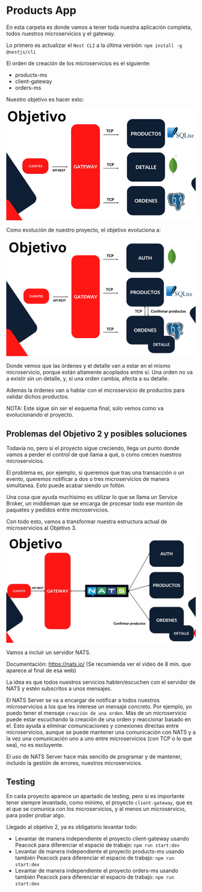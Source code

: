 # Products App

En esta carpeta es donde vamos a tener toda nuestra aplicación completa, todos nuestros microservicios y el gateway.

Lo primero es actualizar el `Nest CLI` a la última versión: `npm install -g @nestjs/cli`

El orden de creación de los microservicios es el siguiente:

- products-ms
- client-gateway
- orders-ms

Nuestro objetivo es hacer esto:

![alt Objetivo](./images/Objetivo.png)

Como evolución de nuestro proyecto, el objetivo evoluciona a:

![alt Objetivo_2](./images/Objetivo_2.png)

Donde vemos que las órdenes y el detalle van a estar en el mismo microservicio, porque están altamente acoplados entre sí. Una orden no va a existir sin un detalle, y, si una orden cambia, afecta a su detalle.

Además la órdenes van a hablar con el microservicio de productos para validar dichos productos.

NOTA: Este sigue sin ser el esquema final, solo vemos como va evolucionando el proyecto.

## Problemas del Objetivo 2 y posibles soluciones

Todavía no, pero si el proyecto sigue creciendo, llega un punto donde vamos a perder el control de qué llama a qué, o como crecen nuestros microservicios.

El problema es, por ejemplo, si queremos que tras una transacción o un evento, queremos notificar a dos o tres microservicios de manera simultanea. Esto puede acabar siendo un follón.

Una cosa que ayuda muchísimo es utilizar lo que se llama un Service Broker, un middleman que se encarga de procesar todo ese montón de paquetes y pedidos entre microservicios.

Con todo esto, vamos a transformar nuestra estructura actual de microservicios al Objetivo 3.

![alt Objetivo 3](./images/Objetivo_3.png)

Vamos a incluir un servidor NATS.

Documentación: https://nats.io/ (Se recomienda ver el video de 8 min. que aparece al final de esa web)

La idea es que todos nuestros servicios hablen/escuchen con el servidor de NATS y estén subscritos a unos mensajes.

El NATS Server se va a encargar de notificar a todos nuestros microservicios a los que les interese un mensaje concreto. Por ejemplo, yo puedo tener el mensaje `creación de una orden`. Más de un microservicio puede estar escuchando la creación de una orden y reaccionar basado en el. Esto ayuda a eliminar comunicaciones y conexiones directas entre microservicios, aunque se puede mantener una comunicación con NATS y a la vez una comunicación uno a uno entre microservicios (con TCP o lo que sea), no es excluyente.

El uso de NATS Server hace más sencillo de programar y de mantener, incluido la gestión de errores, nuestros microservicios.

## Testing

En cada proyecto aparece un apartado de testing, pero si es importante tener siempre levantado, como mínimo, el proyecto `client-gateway`, que es el que se comunica con los microservicios, y al menos un microservicio, para poder probar algo.

Llegado al objetivo 2, ya es obligatorio levantar todo:

- Levantar de manera independiente el proyecto client-gateway usando Peacock para diferenciar el espacio de trabajo: `npm run start:dev`
- Levantar de manera independiente el proyecto products-ms usando también Peacock para diferenciar el espacio de trabajo: `npm run start:dev`
- Levantar de manera independiente el proyecto orders-ms usando también Peacock para diferenciar el espacio de trabajo: `npm run start:dev`
